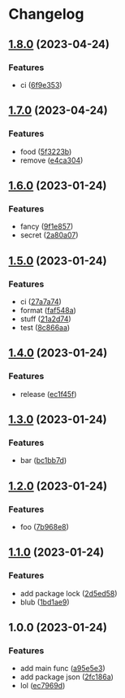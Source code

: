 # Changelog

## [1.8.0](https://github.com/luismeyer/test/compare/v1.7.0...v1.8.0) (2023-04-24)


### Features

* ci ([6f9e353](https://github.com/luismeyer/test/commit/6f9e35355d24f1e37278fe7db9d42254144c46d6))

## [1.7.0](https://github.com/luismeyer/test/compare/v1.6.0...v1.7.0) (2023-04-24)


### Features

* food ([5f3223b](https://github.com/luismeyer/test/commit/5f3223bc60f7923a382c9679adb84c9a007a6c77))
* remove ([e4ca304](https://github.com/luismeyer/test/commit/e4ca3045f11a11b225df577a173df872a97142d1))

## [1.6.0](https://github.com/luismeyer/test/compare/v1.5.0...v1.6.0) (2023-01-24)


### Features

* fancy ([9f1e857](https://github.com/luismeyer/test/commit/9f1e8570db0bae3ad9882d20d7dbba5dc071e271))
* secret ([2a80a07](https://github.com/luismeyer/test/commit/2a80a0740af58a7e57422f6d3e40c503ef6cbdcb))

## [1.5.0](https://github.com/luismeyer/test/compare/v1.4.0...v1.5.0) (2023-01-24)


### Features

* ci ([27a7a74](https://github.com/luismeyer/test/commit/27a7a74a3192f789c9a571d7c9dc3ff343b7a743))
* format ([faf548a](https://github.com/luismeyer/test/commit/faf548af2f64d8dc5d79b6b4ab81b2ec2c4ad7f1))
* stuff ([21a2d74](https://github.com/luismeyer/test/commit/21a2d7429ae563c1f698140d1d2a1b7676d1cf8a))
* test ([8c866aa](https://github.com/luismeyer/test/commit/8c866aaf0768d60684cd10ffa1cfc3d9b26aed0b))

## [1.4.0](https://github.com/luismeyer/test/compare/v1.3.0...v1.4.0) (2023-01-24)


### Features

* release ([ec1f45f](https://github.com/luismeyer/test/commit/ec1f45f50fb126fa668e5d8147c821d63ef49c6c))

## [1.3.0](https://github.com/luismeyer/test/compare/v1.2.0...v1.3.0) (2023-01-24)


### Features

* bar ([bc1bb7d](https://github.com/luismeyer/test/commit/bc1bb7dd5a6aec33a06e34adeb872b1d56fdd679))

## [1.2.0](https://github.com/luismeyer/test/compare/v1.1.0...v1.2.0) (2023-01-24)


### Features

* foo ([7b968e8](https://github.com/luismeyer/test/commit/7b968e81238eee351d0e603dfadf09a6e2ba1ac0))

## [1.1.0](https://github.com/luismeyer/test/compare/v1.0.0...v1.1.0) (2023-01-24)


### Features

* add package lock ([2d5ed58](https://github.com/luismeyer/test/commit/2d5ed584734698dd8afa6e11c32136bd1c89d66d))
* blub ([1bd1ae9](https://github.com/luismeyer/test/commit/1bd1ae9f7df4e7618c810c39079737f114d20993))

## 1.0.0 (2023-01-24)


### Features

* add main func ([a95e5e3](https://github.com/luismeyer/test/commit/a95e5e31177255cd06724f94397607d620210541))
* add package json ([2fc186a](https://github.com/luismeyer/test/commit/2fc186a90f5ef20165a30b1cc7355821b138e752))
* lol ([ec7969d](https://github.com/luismeyer/test/commit/ec7969d6ac2ebb86d81787775fa2cecd5bb42597))
